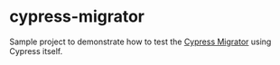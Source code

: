# cypress-migrator

Sample project to demonstrate how to test the [Cypress Migrator](https://migrator.cypress.io/) using Cypress itself.
